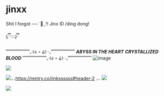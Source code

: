 # jinxx
Shit I forgot
── ˙🍓 ̟ !!
Jinx ID /ding dong!

᧔ྀི💥᧓ྀི

﹌﹌﹌﹌﹌˚₊‧꒰ა ⋆ ໒꒱ ‧₊˚﹌﹌﹌﹌﹌
**_ABYSS IN THE HEART_**
**_CRYSTALLIZED BLOOD_**
﹌﹌﹌﹌﹌˚₊‧꒰ა ⋆ ໒꒱ ‧₊˚﹌﹌﹌﹌﹌
![image](https://github.com/user-attachments/assets/5e3abc61-5b02-41c3-9e35-bb3ebae9e141)

![](https://64.media.tumblr.com/c0d50c3461b1ad80f456b55aa9e2818f/0d9d6392a423e969-4b/s500x750/5e8009b803cd5ad8f13c401afb20de5b32a8f61c.gifv)

  ![](https://64.media.tumblr.com/23729aea3e09cd03c3cd554eb3d5566e/4149a1d35ab9816c-f2/s75x75_c1/b1b0907541fa8edf6538a2e557a5bd20981938d0.gifv)⸝⸝https://rentry.co/jinkssssss#header-2 ⸝⸝ ![](https://64.media.tumblr.com/23729aea3e09cd03c3cd554eb3d5566e/4149a1d35ab9816c-f2/s75x75_c1/b1b0907541fa8edf6538a2e557a5bd20981938d0.gifv)
  
  ![](https://64.media.tumblr.com/c0d50c3461b1ad80f456b55aa9e2818f/0d9d6392a423e969-4b/s500x750/5e8009b803cd5ad8f13c401afb20de5b32a8f61c.gifv)
